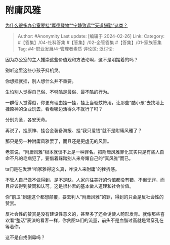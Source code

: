 # 附庸风雅
[为什么很多办公室要挂“厚德载物”“宁静致远”“天道酬勤”这类？](https://www.zhihu.com/question/531070872/answer/3410229159)

> Author: #Anonymity
> Last update: [编辑于 2024-02-26]
> Link:
> Category: #【答集】/04-社科答集 #【答集】/02-企管答集 #【答集】/01-家族答集 
> Tag: #4-职业发展/4-管理者素质 
> 评论区:
> 泛讨论:

因为办公室的主人推崇这些价值观和方法论啊，这不是明摆着的吗？

别听这里这些小孩子抖机灵。

你想挂就挂，别人想什么并不重要。

生怕别人觉得自己俗、不够酷是最俗、最不酷的行为。

一群俗人觉得俗，你更有理由挂一挂，挂上当驱蚊符用，让那些“酷小孩”去找墙上挂原神的企业玩去，看看哪边活得久不就行了吗？

分别为圣，各安天命。

再说了，挂原神、挂合金装备海报、挂“我只爱钱”就不是附庸风雅了？

那只是另一种附庸风雅罢了，而且还是更虚无的风雅。

老实说，“附庸风雅”根本就谈不上是一种罪名。把附庸风雅罪化其实只是有些人自命不凡的毛病犯了，要借着踩踏别人来夸耀自己的“真风雅”而已。

ta们是在发泄“咱家雅得这么真，咋没人来附庸”的挫折感。

不管人自己做不做得到，是不是缺，人家向往美好的价值都没有错，不但无罪，而且应该得到赞同和认可。这是很朴素的基本做人道理和社会价值。

你“前卫”到连这个都想颠覆，要去判人“附庸风雅”的罪，得到的只会是反社会性的赞赏。

反社会性的赞赏是没有建设性意义的，甚至多了还会诱使人畸形发育。就像那些喜欢看“整活”表演的看客一样，你贪图ta们的流量，前头不是血脂过高就是胃穿孔在等着你。

这不是自找倒霉吗？